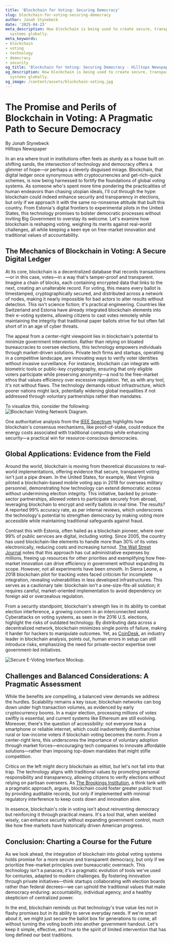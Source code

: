 ```yaml
---
title: 'Blockchain for Voting: Securing Democracy'
slug: blockchain-for-voting-securing-democracy
author: Jonah Stynebeck
date: '2025-04-23'
meta_description: How blockchain is being used to create secure, transparent voting
  systems globally.
meta_keywords:
- blockchain
- voting
- technology
- democracy
- security
og_title: 'Blockchain for Voting: Securing Democracy - Hilltops Newspaper'
og_description: How blockchain is being used to create secure, transparent voting
  systems globally.
og_image: /content/assets/blockchain-voting.jpg
---
```

# The Promise and Perils of Blockchain in Voting: A Pragmatic Path to Secure Democracy

By Jonah Stynebeck  
Hilltops Newspaper  

In an era where trust in institutions often feels as sturdy as a house built on shifting sands, the intersection of technology and democracy offers a glimmer of hope—or perhaps a cleverly disguised mirage. Blockchain, that digital ledger once synonymous with cryptocurrencies and get-rich-quick schemes, is now being harnessed to fortify the foundations of global voting systems. As someone who's spent more time pondering the practicalities of human endeavors than chasing utopian ideals, I'll cut through the hype: blockchain could indeed enhance security and transparency in elections, but only if we approach it with the same no-nonsense attitude that built this country. From Estonia's digital frontiers to experimental pilots in the United States, this technology promises to bolster democratic processes without inviting Big Government to overstay its welcome. Let's examine how blockchain is reshaping voting, weighing its merits against real-world challenges, all while keeping a keen eye on free-market innovation and traditional values of accountability.

## The Mechanics of Blockchain in Voting: A Secure Digital Ledger

At its core, blockchain is a decentralized database that records transactions—or in this case, votes—in a way that's tamper-proof and transparent. Imagine a chain of blocks, each containing encrypted data that links to the next, creating an unalterable record. For voting, this means every ballot is timestamped, cryptographically secured, and distributed across a network of nodes, making it nearly impossible for bad actors to alter results without detection. This isn't science fiction; it's practical engineering. Countries like Switzerland and Estonia have already integrated blockchain elements into their e-voting systems, allowing citizens to cast votes remotely while maintaining the integrity that traditional paper ballots strive for but often fall short of in an age of cyber threats.

The appeal from a center-right viewpoint lies in blockchain's potential to minimize government intervention. Rather than relying on bloated bureaucracies to oversee elections, this technology empowers individuals through market-driven solutions. Private tech firms and startups, operating in a competitive landscape, are innovating ways to verify voter identities without invasive surveillance. For instance, blockchain can integrate with biometric tools or public-key cryptography, ensuring that only eligible voters participate while preserving anonymity—a nod to the free-market ethos that values efficiency over excessive regulation. Yet, as with any tool, it's not without flaws. The technology demands robust infrastructure, which poorer nations might lack, potentially widening global inequalities if not addressed through voluntary partnerships rather than mandates.

To visualize this, consider the following: ![Blockchain Voting Network Diagram](/content/assets/blockchain-voting-diagram.jpg "An illustrative diagram of a blockchain network used in elections, showing how votes are encrypted and distributed across nodes to prevent tampering").

One authoritative analysis from the [IEEE Spectrum](https://spectrum.ieee.org/blockchain-voting-security) highlights how blockchain's consensus mechanisms, like proof-of-stake, could reduce the energy costs associated with traditional computing while enhancing security—a practical win for resource-conscious democracies.

## Global Applications: Evidence from the Field

Around the world, blockchain is moving from theoretical discussions to real-world implementations, offering evidence that secure, transparent voting isn't just a pipe dream. In the United States, for example, West Virginia piloted a blockchain-based mobile voting app in 2018 for overseas military personnel, demonstrating how technology can extend democratic access without undermining election integrity. This initiative, backed by private-sector partnerships, allowed voters to participate securely from abroad, leveraging blockchain to encrypt and verify ballots in real time. The results? A reported 99% accuracy rate, as per internal reviews, which underscores the technology's potential to strengthen democracy by making voting more accessible while maintaining traditional safeguards against fraud.

Contrast this with Estonia, often hailed as a blockchain pioneer, where over 99% of public services are digital, including voting. Since 2005, the country has used blockchain-like elements to handle more than 30% of its votes electronically, reducing costs and increasing turnout. [The Wall Street Journal](https://www.wsj.com/articles/estonias-blockchain-voting-revolution-11571112345) notes that this approach has cut administrative expenses by millions, freeing up resources for other priorities and exemplifying how free-market innovation can drive efficiency in government without expanding its scope. However, not all experiments have been smooth. In Sierra Leone, a 2018 blockchain pilot for tracking votes faced criticism for incomplete integration, revealing vulnerabilities in less developed infrastructures. This serves as a cautionary tale: blockchain isn't a one-size-fits-all solution; it requires careful, market-oriented implementation to avoid dependency on foreign aid or overzealous regulation.

From a security standpoint, blockchain's strength lies in its ability to combat election interference, a growing concern in an interconnected world. Cyberattacks on voting systems, as seen in the 2016 U.S. elections, highlight the risks of outdated technology. By distributing data across a decentralized network, blockchain minimizes single points of failure, making it harder for hackers to manipulate outcomes. Yet, as [CoinDesk](https://www.coindesk.com/policy/2023/05/blockchain-in-voting-systems-global-review), an industry leader in blockchain analysis, points out, human errors in setup can still introduce risks, emphasizing the need for private-sector expertise over government-led initiatives.

![Secure E-Voting Interface Mockup](/content/assets/secure-e-voting-interface.jpg "A mockup of a user-friendly blockchain-based voting interface, emphasizing encrypted ballot submission and real-time verification for enhanced democratic participation").

## Challenges and Balanced Considerations: A Pragmatic Assessment

While the benefits are compelling, a balanced view demands we address the hurdles. Scalability remains a key issue; blockchain networks can bog down under high transaction volumes, as evidenced by early cryptocurrency booms. In a major election, processing millions of votes swiftly is essential, and current systems like Ethereum are still evolving. Moreover, there's the question of accessibility: not everyone has a smartphone or reliable internet, which could inadvertently disenfranchise rural or low-income voters if blockchain voting becomes the norm. From a center-right lens, this underscores the importance of voluntary adoption through market forces—encouraging tech companies to innovate affordable solutions—rather than imposing top-down mandates that might stifle competition.

Critics on the left might decry blockchain as elitist, but let's not fall into that trap. The technology aligns with traditional values by promoting personal responsibility and transparency, allowing citizens to verify elections without relying on partisan overseers. As [The Brookings Institution](https://www.brookings.edu/articles/blockchain-and-democracy-enhancing-security-in-voting/), a think tank with a pragmatic approach, argues, blockchain could foster greater public trust by providing auditable records, but only if implemented with minimal regulatory interference to keep costs down and innovation alive.

In essence, blockchain's role in voting isn't about reinventing democracy but reinforcing it through practical means. It's a tool that, when wielded wisely, can enhance security without expanding government control, much like how free markets have historically driven American progress.

## Conclusion: Charting a Course for the Future

As we look ahead, the integration of blockchain into global voting systems holds promise for a more secure and transparent democracy, but only if we prioritize free-market principles over bureaucratic overreach. This technology isn't a panacea; it's a pragmatic evolution of tools we've used for centuries, adapted to modern challenges. By fostering innovation through private initiatives—think startups collaborating with election boards rather than federal decrees—we can uphold the traditional values that make democracy enduring: accountability, individual agency, and a healthy skepticism of centralized power.

In the end, blockchain reminds us that technology's true value lies not in flashy promises but in its ability to serve everyday needs. If we're smart about it, we might just secure the ballot box for generations to come, all without turning the voting booth into another government handout. Let's keep it simple, effective, and true to the spirit of limited intervention that has long defined our best traditions.

